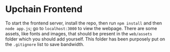# Upchain Frontend

To start the frontend server, install the repo, then run `npm install` and then ` node app.js`; go to `localhost:3000` to view the webpage. There are some assets, like fonts and images, that should be present in the `web/assets` folder which you should add yourself. This folder has been purposely put on the `.gitignore` list to save bandwidth.

